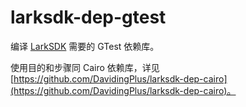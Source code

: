 # larksdk-dep-gtest

编译 [LarkSDK](https://gitee.com/cytech_05/larksdk) 需要的 GTest 依赖库。

使用目的和步骤同 Cairo 依赖库，详见 [https://github.com/DavidingPlus/larksdk-dep-cairo](https://github.com/DavidingPlus/larksdk-dep-cairo)。

